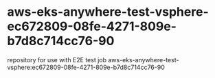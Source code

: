 # aws-eks-anywhere-test-vsphere-ec672809-08fe-4271-809e-b7d8c714cc76-90
repository for use with E2E test job aws-eks-anywhere-test-vsphere:ec672809-08fe-4271-809e-b7d8c714cc76-90
